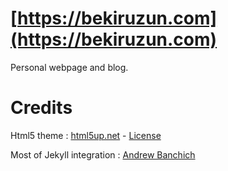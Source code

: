 # [https://bekiruzun.com](https://bekiruzun.com)
Personal webpage and blog.

# Credits
Html5 theme : [html5up.net](https://html5up.net/) - [License](https://html5up.net/license)

Most of Jekyll integration : [Andrew Banchich](https://github.com/andrewbanchich/)
